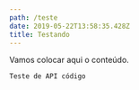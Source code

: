 ```yaml
---
path: /teste
date: 2019-05-22T13:58:35.428Z
title: Testando
---
```

Vamos colocar aqui o conteúdo.



```
Teste de API código
```
